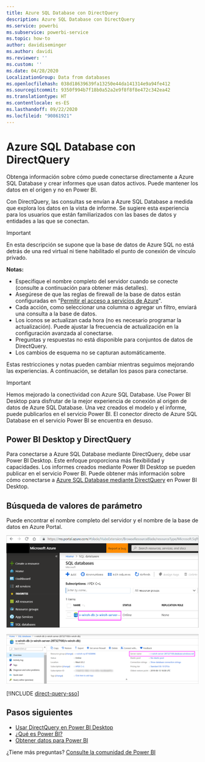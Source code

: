 ```yaml
---
title: Azure SQL Database con DirectQuery
description: Azure SQL Database con DirectQuery
ms.service: powerbi
ms.subservice: powerbi-service
ms.topic: how-to
author: davidiseminger
ms.author: davidi
ms.reviewer: ''
ms.custom: ''
ms.date: 04/28/2020
LocalizationGroup: Data from databases
ms.openlocfilehash: 038d18639639fa13250e44da141314e9a94fe412
ms.sourcegitcommit: 9350f994b7f18b0a52a2e9f8f8f8e472c342ea42
ms.translationtype: HT
ms.contentlocale: es-ES
ms.lasthandoff: 09/22/2020
ms.locfileid: "90861921"
---
```

# <a name="azure-sql-database-with-directquery"></a>Azure SQL Database con DirectQuery

Obtenga información sobre cómo puede conectarse directamente a Azure SQL Database y crear informes que usan datos activos. Puede mantener los datos en el origen y no en Power BI.

Con DirectQuery, las consultas se envían a Azure SQL Database a medida que explora los datos en la vista de informe. Se sugiere esta experiencia para los usuarios que están familiarizados con las bases de datos y entidades a las que se conectan.

> [!Important]
> En esta descripción se supone que la base de datos de Azure SQL no está detrás de una red virtual ni tiene habilitado el punto de conexión de vínculo privado.

**Notas:**

* Especifique el nombre completo del servidor cuando se conecte (consulte a continuación para obtener más detalles).
* Asegúrese de que las reglas de firewall de la base de datos están configuradas en "[Permitir el acceso a servicios de Azure](/azure/sql-database/sql-database-networkaccess-overview#allow-azure-services)".
* Cada acción, como seleccionar una columna o agregar un filtro, enviará una consulta a la base de datos.
* Los iconos se actualizan cada hora (no es necesario programar la actualización). Puede ajustar la frecuencia de actualización en la configuración avanzada al conectarse.
* Preguntas y respuestas no está disponible para conjuntos de datos de DirectQuery.
* Los cambios de esquema no se capturan automáticamente.

Estas restricciones y notas pueden cambiar mientras seguimos mejorando las experiencias. A continuación, se detallan los pasos para conectarse.

> [!Important]
> Hemos mejorado la conectividad con Azure SQL Database.  Use Power BI Desktop para disfrutar de la mejor experiencia de conexión al origen de datos de Azure SQL Database.  Una vez creados el modelo y el informe, puede publicarlos en el servicio Power BI.  El conector directo de Azure SQL Database en el servicio Power BI se encuentra en desuso.

## <a name="power-bi-desktop-and-directquery"></a>Power BI Desktop y DirectQuery

Para conectarse a Azure SQL Database mediante DirectQuery, debe usar Power BI Desktop. Este enfoque proporciona más flexibilidad y capacidades. Los informes creados mediante Power BI Desktop se pueden publicar en el servicio Power BI. Puede obtener más información sobre cómo conectarse a [Azure SQL Database mediante DirectQuery](desktop-use-directquery.md) en Power BI Desktop.

## <a name="find-parameter-values"></a>Búsqueda de valores de parámetro

Puede encontrar el nombre completo del servidor y el nombre de la base de datos en Azure Portal.

![Nueva actualización de Azure Portal](media/service-azure-sql-database-with-direct-connect/azureportnew_update.png)

![Actualización de Azure Portal](media/service-azure-sql-database-with-direct-connect/azureportal_update.png)

[!INCLUDE [direct-query-sso](../includes/direct-query-sso.md)]

## <a name="next-steps"></a>Pasos siguientes

* [Usar DirectQuery en Power BI Desktop](desktop-use-directquery.md)  
* [¿Qué es Power BI?](../fundamentals/power-bi-overview.md)  
* [Obtener datos para Power BI](service-get-data.md)  

¿Tiene más preguntas? [Consulte la comunidad de Power BI](https://community.powerbi.com/)